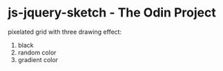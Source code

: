 # js-jquery-sketch - The Odin Project

pixelated grid with three drawing effect:
1. black
2. random color
3. gradient color
